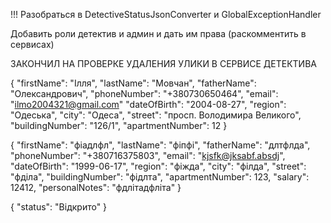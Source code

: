 
!!! Разобраться в DetectiveStatusJsonConverter и GlobalExceptionHandler

Добавить роли детектив и админ и дать им права (раскомментить в сервисах)


ЗАКОНЧИЛ НА ПРОВЕРКЕ УДАЛЕНИЯ УЛИКИ В СЕРВИСЕ ДЕТЕКТИВА

{
"firstName": "Ілля",
"lastName": "Мовчан",
"fatherName": "Олександрович",
"phoneNumber": "+380730650464",
"email": "ilmo2004321@gmail.com"
"dateOfBirth": "2004-08-27",
"region": "Одеська",
"city": "Одеса",
"street": "просп. Володимира Великого",
"buildingNumber": "126/1",
"apartmentNumber": 12
}

{
"firstName": "фіадлфл",
"lastName": "фіпфі",
"fatherName": "длтфлда",
"phoneNumber": "+380716375803",
"email": "kjsfk@jksabf.absdj",
"dateOfBirth": "1999-06-17",
"region": "фіжда",
"city": "філда",
"street": "фділа",
"buildingNumber": "фідлта",
"apartmentNumber": 123,
"salary": 12412,
"personalNotes": "фдлітадфліта"
}


{
"status": "Відкрито"
}